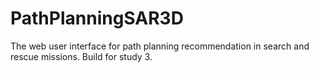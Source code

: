 # PathPlanningSAR3D
The web user interface for path planning recommendation in search and rescue missions. Build for study 3. 
